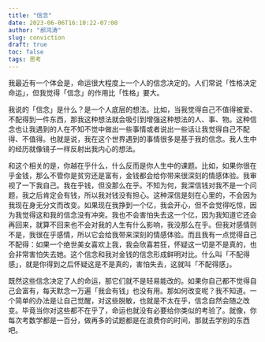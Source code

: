 ```yaml
---
title: "信念"
date: 2023-06-06T16:10:22-07:00
author: "郝鸿涛"
slug: conviction
draft: true
toc: false
tags: 思考
---
```

我最近有一个体会是，命运很大程度上一个人的信念决定的。人们常说「性格决定命运」，但我觉得「信念」的作用比「性格」要大。

我说的「信念」是什么？是一个人底层的想法。比如，当我觉得自己不值得被爱、不配得到一件东西，那我这种想法就会吸引到增强这种想法的人、事、物。这种信念也让我遇到的人在不知不觉中做出一些事情或者说出一些话让我觉得自己不配得、不值得。也就是说，我在这个世界遇到的事情很多是基于我的信念。我人生中的经历就像镜子一样反射出我内心的想法。

和这个相关的是，你越在乎什么，什么反而是你人生中的课题。比如，如果你很在乎金钱，那么不管你是贫穷还是富有，金钱都会给你带来很深刻的情感体验。我审视了一下我自己。我在乎钱，但没那么在乎。不知为何，我深信钱对我不是一个问题，我之后肯定会有钱，所以我对钱没有担心。这种深信是刻在心里的，不会因为我现在身无分文而改变。如果现在我挣到一个亿，我会开心，但不会觉得吃惊，因为我觉得这和我的信念没有冲突。我也不会害怕失去这一个亿，因为我知道它还会再回来，就算不回来也不会对我的人生有什么影响，我没那么在乎。但我对感情则不是，我很在乎感情，所以它会给我带来深刻的情感体验。而且我有一点觉得自己不配得：如果一个绝世美女喜欢上我，我会欣喜若狂，怀疑这一切是不是真的，也会非常害怕失去她。这个信念和我对金钱的信念形成鲜明对比。什么叫「不配得感」，就是你得到之后怀疑这是不是真的，害怕失去，这就叫「不配得感」。

既然这些信念决定了人的命运，那它们就不是轻易能改的。如果你自己都不觉得自己会富有，每天默念一万遍「我会有钱」也没有用。那如何改变呢？我不知道。一个简单的办法是让自己觉醒，对这些脱敏，也就是不太在乎，信念自然会随之改变。毕竟当你对这些都不在乎了，命运也就没有必要给你类似的考验了。就像，你每次考数学都是一百分，做再多的试题都是在浪费你的时间，那就去学别的东西吧。